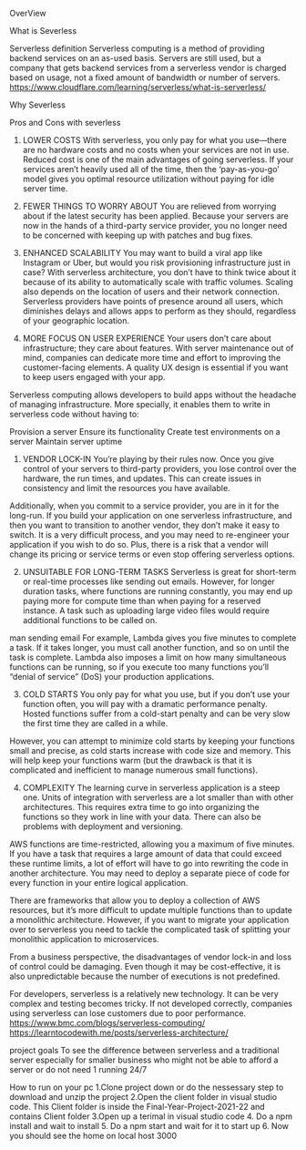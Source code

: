 OverView

What is Severless

Serverless definition
Serverless computing is a method of providing backend services on an as-used basis. Servers are still used, but a company that gets backend services from a serverless vendor is charged based on usage, not a fixed amount of bandwidth or number of servers.
https://www.cloudflare.com/learning/serverless/what-is-serverless/

Why Severless


Pros and Cons with severless
1. LOWER COSTS
With serverless, you only pay for what you use—there are no hardware costs and no costs when your services are not in use. Reduced cost is one of the main advantages of going serverless. If your services aren’t heavily used all of the time, then the  ‘pay-as-you-go’ model gives you optimal resource utilization without paying for idle server time.

2. FEWER THINGS TO WORRY ABOUT
You are relieved from worrying about if the latest security has been applied. Because your servers are now in the hands of a third-party service provider, you no longer need to be concerned with keeping up with patches and bug fixes.

3. ENHANCED SCALABILITY
You may want to build a viral app like Instagram or Uber, but would you risk provisioning infrastructure just in case? With serverless architecture, you don’t have to think twice about it because of its ability to automatically scale with traffic volumes. Scaling also depends on the location of users and their network connection. Serverless providers have points of presence around all users, which diminishes delays and allows apps to perform as they should, regardless of your geographic location.

4. MORE FOCUS ON USER EXPERIENCE
Your users don’t care about infrastructure; they care about features. With server maintenance out of mind, companies can dedicate more time and effort to improving the customer-facing elements. A quality UX design is essential if you want to keep users engaged with your app.

Serverless computing allows developers to build apps without the headache of managing infrastructure. More specially, it enables them to write in serverless code without having to:

Provision a server
Ensure its functionality
Create test environments on a server
Maintain server uptime

1. VENDOR LOCK-IN
You’re playing by their rules now. Once you give control of your servers to third-party providers, you lose control over the hardware, the run times, and updates. This can create issues in consistency and limit the resources you have available.

Additionally, when you commit to a service provider, you are in it for the long-run. If you build your application on one serverless infrastructure, and then you want to transition to another vendor, they don’t make it easy to switch. It is a very difficult process, and you may need to re-engineer your application if you wish to do so. Plus, there is a risk that a vendor will change its pricing or service terms or even stop offering serverless options.

2. UNSUITABLE FOR LONG-TERM TASKS
Serverless is great for short-term or real-time processes like sending out emails. However, for longer duration tasks, where functions are running constantly, you may end up paying more for compute time than when paying for a reserved instance. A task such as uploading large video files would require additional functions to be called on.

man sending email
For example, Lambda gives you five minutes to complete a task. If it takes longer, you must call another function, and so on until the task is complete. Lambda also imposes a limit on how many simultaneous functions can be running, so if you execute too many functions you’ll “denial of service” (DoS) your production applications.

3. COLD STARTS
You only pay for what you use, but if you don’t use your function often, you will pay with a dramatic performance penalty. Hosted functions suffer from a cold-start penalty and can be very slow the first time they are called in a while.

However, you can attempt to minimize cold starts by keeping your functions small and precise, as cold starts increase with code size and memory. This will help keep your functions warm (but the drawback is that it is complicated and inefficient to manage numerous small functions).

4. COMPLEXITY
The learning curve in serverless application is a steep one. Units of integration with serverless are a lot smaller than with other architectures. This requires extra time to go into organizing the functions so they work in line with your data. There can also be problems with deployment and versioning.

AWS functions are time-restricted, allowing you a maximum of five minutes. If you have a task that requires a large amount of data that could exceed these runtime limits, a lot of effort will have to go into rewriting the code in another architecture. You may need to deploy a separate piece of code for every function in your entire logical application.

There are frameworks that allow you to deploy a collection of AWS resources, but it’s more difficult to update multiple functions than to update a monolithic architecture. However, if you want to migrate your application over to serverless you need to tackle the complicated task of splitting your monolithic application to microservices.


From a business perspective, the disadvantages of vendor lock-in and loss of control could be damaging. Even though it may be cost-effective, it is also unpredictable because the number of executions is not predefined.

For developers, serverless is a relatively new technology. It can be very complex and testing becomes tricky. If not developed correctly, companies using serverless can lose customers due to poor performance.
https://www.bmc.com/blogs/serverless-computing/
https://learntocodewith.me/posts/serverless-architecture/

project goals 
To see the difference between serverless and a traditional server especially for smaller business who might not be able to afford a server or do not need 1 running 24/7

How to run on your pc
1.Clone project down or do the nessessary step to download and unzip the project
2.Open  the client folder in visual studio code. This Client folder is inside the Final-Year-Project-2021-22 and contains Client folder
3.Open up a terimal in visual studio code
4. Do a npm install and wait to install
5. Do a npm start and wait for it to start up
6. Now you should see the home on local host 3000
